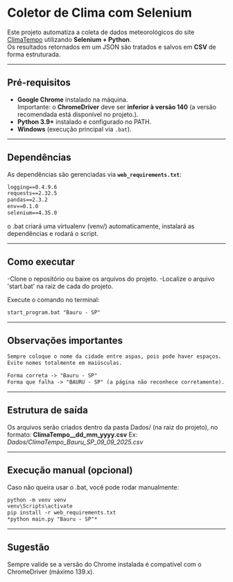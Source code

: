 # Coletor de Clima com Selenium

Este projeto automatiza a coleta de dados meteorológicos do site [ClimaTempo](https://www.climatempo.com.br/) utilizando **Selenium + Python**.  
Os resultados retornados em um JSON são tratados e salvos em **CSV** de forma estruturada.

---
## Pré-requisitos

- **Google Chrome** instalado na máquina.  
   Importante: o **ChromeDriver** deve ser **inferior à versão 140** (a versão recomendada está disponível no projeto.).  
- **Python 3.9+** instalado e configurado no PATH.  
- **Windows** (execução principal via `.bat`).

---
## Dependências

As dependências são gerenciadas via **`web_requirements.txt`**:

```txt
logging==0.4.9.6
requests==2.32.5
pandas==2.3.2
env==0.1.0
selenium==4.35.0
```
o .bat criará uma virtualenv (venv/) automaticamente, instalará as dependências e rodará o script.

---

## Como executar

-Clone o repositório ou baixe os arquivos do projeto.
-Localize o arquivo 'start.bat' na raiz de cada do projeto.

Execute o comando no terminal:

```txt
start_program.bat "Bauru - SP"
```

---
## Observações importantes
```txt
Sempre coloque o nome da cidade entre aspas, pois pode haver espaços.
Evite nomes totalmente em maiúsculas.

Forma correta -> "Bauru - SP"
Forma que falha -> "BAURU - SP" (a página não reconhece corretamente).
```

---
## Estrutura de saída

Os arquivos serão criados dentro da pasta Dados/ (na raiz do projeto), no formato:
**ClimaTempo_<Cidade>_dd_mm_yyyy.csv**
Ex: *Dados/ClimaTempo_Bauru_SP_09_09_2025.csv*

---
## Execução manual (opcional)

Caso não queira usar o .bat, você pode rodar manualmente:

```txt
python -m venv venv
venv\Scripts\activate
pip install -r web_requirements.txt
*python main.py "Bauru - SP"*
```

---
## Sugestão
Sempre valide se a versão do Chrome instalada é compatível com o ChromeDriver (máximo 139.x).
